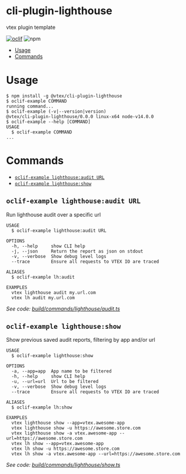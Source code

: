 cli-plugin-lighthouse
===================

vtex plugin template

[![oclif](https://img.shields.io/badge/cli-oclif-brightgreen.svg)](https://oclif.io)
![npm](https://img.shields.io/npm/v/@vtex/cli-plugin-lighthouse)

<!-- toc -->
* [Usage](#usage)
* [Commands](#commands)
<!-- tocstop -->
# Usage
<!-- usage -->
```sh-session
$ npm install -g @vtex/cli-plugin-lighthouse
$ oclif-example COMMAND
running command...
$ oclif-example (-v|--version|version)
@vtex/cli-plugin-lighthouse/0.0.0 linux-x64 node-v14.0.0
$ oclif-example --help [COMMAND]
USAGE
  $ oclif-example COMMAND
...
```
<!-- usagestop -->
# Commands
<!-- commands -->
* [`oclif-example lighthouse:audit URL`](#oclif-example-lighthouseaudit-url)
* [`oclif-example lighthouse:show`](#oclif-example-lighthouseshow)

## `oclif-example lighthouse:audit URL`

Run lighthouse audit over a specific url

```
USAGE
  $ oclif-example lighthouse:audit URL

OPTIONS
  -h, --help     show CLI help
  -j, --json     Return the report as json on stdout
  -v, --verbose  Show debug level logs
  --trace        Ensure all requests to VTEX IO are traced

ALIASES
  $ oclif-example lh:audit

EXAMPLES
  vtex lighthouse audit my.url.com
  vtex lh audit my.url.com
```

_See code: [build/commands/lighthouse/audit.ts](https://github.com/vtex/cli-plugin-lighthouse/blob/v0.0.0/build/commands/lighthouse/audit.ts)_

## `oclif-example lighthouse:show`

Show previous saved audit reports, filtering by app and/or url

```
USAGE
  $ oclif-example lighthouse:show

OPTIONS
  -a, --app=app  App name to be filtered
  -h, --help     show CLI help
  -u, --url=url  Url to be filtered
  -v, --verbose  Show debug level logs
  --trace        Ensure all requests to VTEX IO are traced

ALIASES
  $ oclif-example lh:show

EXAMPLES
  vtex lighthouse show --app=vtex.awesome-app
  vtex lighthouse show -u https://awesome.store.com
  vtex lighthouse show -a vtex.awesome-app --url=https://awesome.store.com
  vtex lh show --app=vtex.awesome-app
  vtex lh show -u https://awesome.store.com
  vtex lh show -a vtex.awesome-app --url=https://awesome.store.com
```

_See code: [build/commands/lighthouse/show.ts](https://github.com/vtex/cli-plugin-lighthouse/blob/v0.0.0/build/commands/lighthouse/show.ts)_
<!-- commandsstop -->
